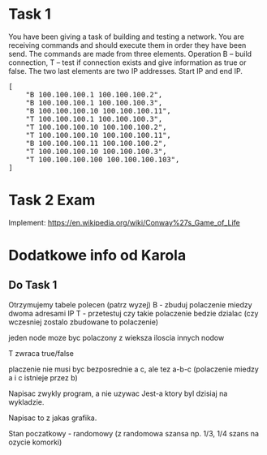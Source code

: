 # Task 1

You have been giving a task of building and testing a network. You are receiving commands and should execute them in order they have been send. The commands are made from three elements. Operation B – build connection, T – test if connection exists and give information as true or false. The two last elements are two IP addresses. Start IP and end IP. 

<pre>
[
	"B 100.100.100.1 100.100.100.2",
	"B 100.100.100.1 100.100.100.3",
	"B 100.100.100.10 100.100.100.11",
	"T 100.100.100.1 100.100.100.3",
	"T 100.100.100.10 100.100.100.2",
	"T 100.100.100.10 100.100.100.11",
	"B 100.100.100.11 100.100.100.2",
	"T 100.100.100.10 100.100.100.3",
	"T 100.100.100.100 100.100.100.103",
]
</pre>

# Task 2 Exam

Implement:  https://en.wikipedia.org/wiki/Conway%27s_Game_of_Life

# Dodatkowe info od Karola

## Do Task 1

Otrzymujemy tabele polecen (patrz wyzej)
B - zbuduj polaczenie miedzy dwoma adresami IP
T - przetestuj czy takie polaczenie bedzie dzialac (czy wczesniej zostalo zbudowane to polaczenie)

jeden node moze byc polaczony z wieksza iloscia innych nodow

T zwraca true/false

placzenie nie musi byc bezposrednie a c, ale tez a-b-c (polaczenie miedzy a i c istnieje przez b)

Napisac zwykly program, a nie uzywac Jest-a ktory byl dzisiaj na wykladzie.

Napisac to z jakas grafika.

Stan poczatkowy - randomowy (z randomowa szansa np. 1/3, 1/4 szans na ozycie komorki)
